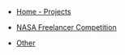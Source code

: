 - [Home \- Projects](/projects/README.md)
<!-- [Blacksmithing](/projects/blacksmithing/blacksmithing.md)-->
- [NASA Freelancer Competition](/projects/nasacomp/nasacomp.md)
<!-- [Automated Robot Exploration](/projects/robotexplorer/robotexplorer.md)-->
<!-- [Automated Trading System](/projects/autotrader/autotrader.md)-->
<!-- [Biomimetic Robotic Hand](/projects/robohand/robohand.md)-->
<!-- [Drone Soft Lander](/projects/landerdrone/landerdrone.md)-->
<!-- [Microgreen Yield Estimation \(thesis\)](/projects/microgreens/microgreens.md)-->
<!-- [Misc CAD and 3D printing projects](/projects/CAD/CAD.md)-->
<!-- [CAD Training Materials](/projects/CADcourse.md)-->
- [Other](/projects/other/other.md)
